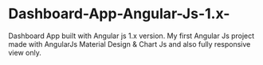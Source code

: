 # Dashboard-App-Angular-Js-1.x-

Dashboard App built with Angular js 1.x version.
My first Angular Js project made with AngularJs Material Design & Chart Js and also fully responsive view only.
